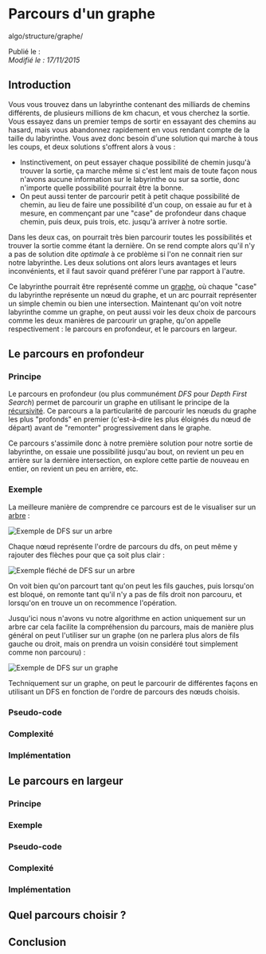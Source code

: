 Parcours d'un graphe
====================
algo/structure/graphe/

Publié le :  
*Modifié le : 17/11/2015*

## Introduction

Vous vous trouvez dans un labyrinthe contenant des milliards de chemins différents, de plusieurs millions de km chacun, et vous cherchez la sortie. Vous essayez dans un premier temps de sortir en essayant des chemins au hasard, mais vous abandonnez rapidement en vous rendant compte de la taille du labyrinthe. Vous avez donc besoin d'une solution qui marche à tous les coups, et deux solutions s'offrent alors à vous :

- Instinctivement, on peut essayer chaque possibilité de chemin jusqu'à trouver la sortie, ça marche même si c'est lent mais de toute façon nous n'avons aucune information sur le labyrinthe ou sur sa sortie, donc n'importe quelle possibilité pourrait être la bonne.
- On peut aussi tenter de parcourir petit à petit chaque possibilité de chemin, au lieu de faire une possibilité d'un coup, on essaie au fur et à mesure, en commençant par une "case" de profondeur dans chaque chemin, puis deux, puis trois, etc. jusqu'à arriver à notre sortie.

Dans les deux cas, on pourrait très bien parcourir toutes les possibilités et trouver la sortie comme étant la dernière. On se rend compte alors qu'il n'y a pas de solution dite *optimale* à ce problème si l'on ne connait rien sur notre labyrinthe. Les deux solutions ont alors leurs avantages et leurs inconvénients, et il faut savoir quand préférer l'une par rapport à l'autre.

Ce labyrinthe pourrait être représenté comme un [graphe](/algo/structure/graphe.html), où chaque "case" du labyrinthe représente un nœud du graphe, et un arc pourrait représenter un simple chemin ou bien une intersection. Maintenant qu'on voit notre labyrinthe comme un graphe, on peut aussi voir les deux choix de parcours comme les deux manières de parcourir un graphe, qu'on appelle respectivement : le parcours en profondeur, et le parcours en largeur.

## Le parcours en profondeur

### Principe

Le parcours en profondeur (ou plus communément *DFS* pour *Depth First Search*) permet de parcourir un graphe en utilisant le principe de la [récursivité](https://en.wikipedia.org/wiki/Recursion_%28computer_science%29). Ce parcours a la particularité de parcourir les nœuds du graphe les plus "profonds" en premier (c'est-à-dire les plus éloignés du nœud de départ) avant de "remonter" progressivement dans le graphe.

Ce parcours s'assimile donc à notre première solution pour notre sortie de labyrinthe, on essaie une possibilité jusqu'au bout, on revient un peu en arrière sur la dernière intersection, on explore cette partie de nouveau en entier, on revient un peu en arrière, etc. 

### Exemple

La meilleure manière de comprendre ce parcours est de le visualiser sur un [arbre](/algo/structure/arbre.html) :

![Exemple de DFS sur un arbre](/static/img/algo/structure/graphe/dfs/exemple_dfs_arbre.png)

Chaque nœud représente l'ordre de parcours du dfs, on peut même y rajouter des flèches pour que ça soit plus clair :

![Exemple fléché de DFS sur un arbre](/static/img/algo/structure/graphe/dfs/exemple_dfs_arbre_fleche.png)

On voit bien qu'on parcourt tant qu'on peut les fils gauches, puis lorsqu'on est bloqué, on remonte tant qu'il n'y a pas de fils droit non parcouru, et lorsqu'on en trouve un on recommence l'opération.

Jusqu'ici nous n'avons vu notre algorithme en action uniquement sur un arbre car cela facilite la compréhension du parcours, mais de manière plus général on peut l'utiliser sur un graphe (on ne parlera plus alors de fils gauche ou droit, mais on prendra un voisin considéré tout simplement comme non parcouru) :

![Exemple de DFS sur un graphe](/static/img/algo/structure/graphe/dfs/exemple_dfs_graphe.png)

Techniquement sur un graphe, on peut le parcourir de différentes façons en utilisant un DFS en fonction de l'ordre de parcours des nœuds choisis.

### Pseudo-code

### Complexité

### Implémentation

## Le parcours en largeur

### Principe

### Exemple

### Pseudo-code

### Complexité

### Implémentation

## Quel parcours choisir ?

## Conclusion
